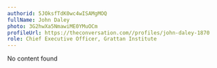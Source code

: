 ```yaml
---
authorid: 5JOksfTdK0wc4wISAMgMOQ
fullName: John Daley
photo: 3G2hwXa5NmawiME0YMuOCm
profileUrl: https://theconversation.com//profiles/john-daley-1870
role: Chief Executive Officer, Grattan Institute
---
```

No content found